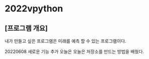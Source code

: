 # 2022vpython
## [프로그램 개요]
내가 만들고 싶은 프로그램은 미래를 예측 할 수 있는 프로그램이다.


20220608 새로운 기능 추가
오늘은 오늘은 저장소를 만드는 방법을 배웠다.
